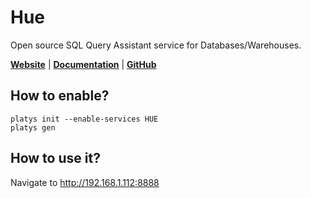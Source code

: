 # Hue

Open source SQL Query Assistant service for Databases/Warehouses.

**[Website](https://gethue.com//)** | **[Documentation](https://gethue.com/)** | **[GitHub](https://github.com/cloudera/hue)**

## How to enable?

```
platys init --enable-services HUE
platys gen
```

## How to use it?

Navigate to <http://192.168.1.112:8888>